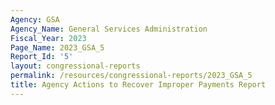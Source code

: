 ```yaml
---
Agency: GSA
Agency_Name: General Services Administration
Fiscal_Year: 2023
Page_Name: 2023_GSA_5
Report_Id: '5'
layout: congressional-reports
permalink: /resources/congressional-reports/2023_GSA_5
title: Agency Actions to Recover Improper Payments Report
---
```

